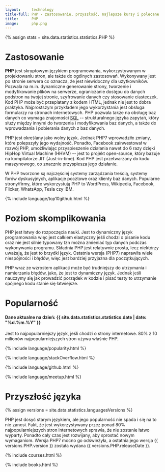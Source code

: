 ```yaml
---
layout:     technology
title-full: PHP - zastosowanie, przyszłość, najlepsze kursy i polecane książki
title:      PHP
image:      php.png
---
```


{% assign stats = site.data.statistics.statistics.PHP %}

# Zastosowanie

**PHP** jest skryptowym językiem programowania, wykorzystywanym w projektowaniu stron, ale także do ogólnych zastosowań. Wykonywany jest po stronie serwera co oznacza, że jest niewidoczny dla użytkowników. Pozwala na m.in. dynamiczne generowanie strony, tworzenie i modyfikowanie plików na serwerze, ograniczanie dostępu do danych podstron na twojej stronie, szyfrowanie danych czy stosowanie ciasteczek. Kod PHP może być przeplatany z kodem HTML, jednak nie jest to dobra praktyka. Najprostszym przykładem jego wykorzystania jest obsługa formularzy na stronach internetowych. PHP pozwala także na obsługę baz danych co wymaga znajomości [SQL](/technologie/sql) -- strukturalnego języka zapytań, który służy między innymi do tworzenia i modyfikowania baz danych, a także do wprowadzania i pobierania danych z baz danych.

PHP jest określany jako wolny język. Jednak PHP7 wprowadziło zmiany, które polepszyły jego wydajność. Ponadto, Facebook zainwestował w rozwój PHP, umożliwiając przyspieszenie działania nawet do 6 razy dzięki HipHop Virtual Machine (HHVM) -- jest to projekt open-source, który bazuje na kompilatorze JIT (Just-in-time). Kod PHP jest przetwarzany do kodu maszynowego, co znacznie przyspiesza jego działanie.

W PHP tworzone są najczęściej systemy zarządzania treścią, systemy forów dyskusyjnych, aplikacje pocztowe oraz klienty baz danych.
Popularne strony/firmy, które wykorzystują PHP to WordPress, Wikipedia, Facebook, Flicker, WhatsApp, Tesla czy IBM.

{% include language/top10github.html %}

# Poziom skomplikowania

PHP jest łatwy do rozpoczęcia nauki. Jest to dynamiczny język programowania więc jest całkiem elastyczny jeśli chodzi o pisanie kodu oraz nie jest silnie typowany tzn można zmieniać typ danych podczas wykonywania programu. Składnia PHP jest relatywnie prosta, lecz niektórzy uważają, że jest to brzydki język. Ostatnia wersja (PHP7) naprawiła wiele niespójności i błędów, więc jest bardziej przyjazna dla początkujących.

PHP wraz ze wzrostem aplikacji może być trudniejszy do utrzymania i namierzania błędów, jako, że jest to dynamiczny język. Jednak jeśli nauczymy się jak prowadzić porządek w kodzie i pisać testy to utrzymanie spójnego kodu stanie się łatwiejsze.

# Popularność

<h4>Dane aktualne na dzień: {{ site.data.statistics.statistics.date | date: "%d.%m.%Y"  }}</h4>

Jest to najpopularniejszy język, jeśli chodzi o strony internetowe. 80% z 10 milionów najpopularniejszych stron używa właśnie PHP.

{% include language/popularity.html %}

{% include language/stackOverflow.html %}

{% include language/github.html %}

{% include language/meetup.html %}

# Przyszłość języka

{% assign versions = site.data.statistics.languagesVersions %}

PHP jest dosyć starym językiem, ale jego popularność nie spada i się na to nie zanosi. Fakt, że jest wykorzystywany przez ponad 80% najpopularniejszych stron internetowych sprawia, że nie zostanie łatwo wyparty. Ponadto cały czas jest rozwijany, aby sprostać nowym wymaganiom. Wersja PHP7 mocno go odświeżyła, a ostatnia jego wersja {{ versions.PHP.version }} została  wydana {{ versions.PHP.releaseDate }}.

{% include courses.html %}

{% include books.html %}
